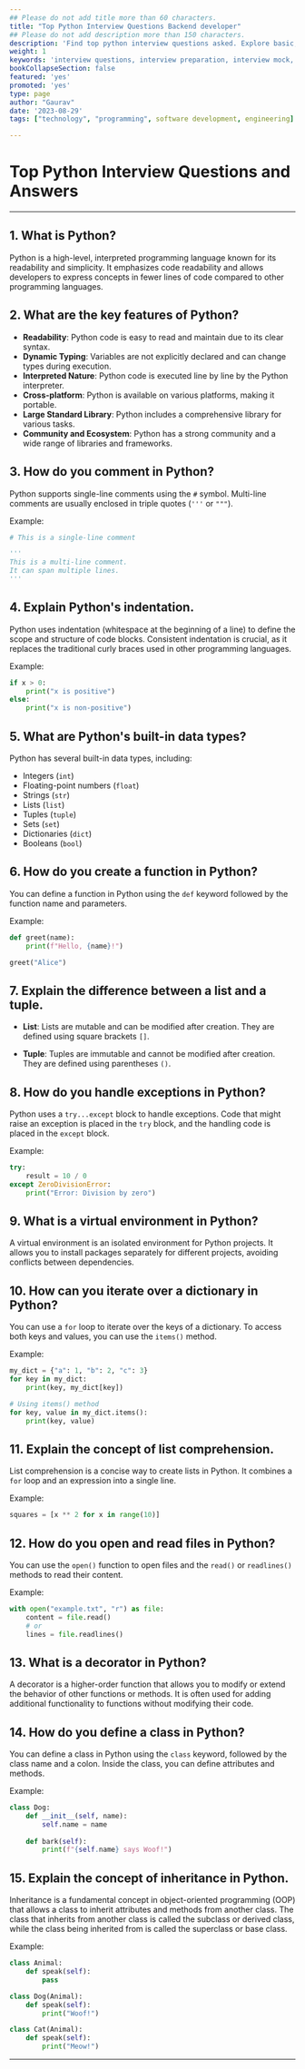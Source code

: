 ```yaml
---
## Please do not add title more than 60 characters.
title: "Top Python Interview Questions Backend developer"
## Please do not add description more than 150 characters.
description: 'Find top python interview questions asked. Explore basic, intermediate, and advanced level python questions for internship.'
weight: 1
keywords: 'interview questions, interview preparation, interview mock, best interview questions, top interview questions, '
bookCollapseSection: false
featured: 'yes'
promoted: 'yes'
type: page
author: "Gaurav"
date: '2023-08-29'
tags: ["technology", "programming", software development, engineering]

---
```


<!-- {{< blockquote author="Ray Dalio" quote="Principles are ways of successfully dealing with reality to get what you want out of life." >}} -->

# Top Python Interview Questions and Answers

---

## 1. What is Python?

Python is a high-level, interpreted programming language known for its readability and simplicity. It emphasizes code readability and allows developers to express concepts in fewer lines of code compared to other programming languages.

## 2. What are the key features of Python?

- **Readability**: Python code is easy to read and maintain due to its clear syntax.
- **Dynamic Typing**: Variables are not explicitly declared and can change types during execution.
- **Interpreted Nature**: Python code is executed line by line by the Python interpreter.
- **Cross-platform**: Python is available on various platforms, making it portable.
- **Large Standard Library**: Python includes a comprehensive library for various tasks.
- **Community and Ecosystem**: Python has a strong community and a wide range of libraries and frameworks.

## 3. How do you comment in Python?

Python supports single-line comments using the `#` symbol. Multi-line comments are usually enclosed in triple quotes (`'''` or `"""`).

Example:

```python
# This is a single-line comment

'''
This is a multi-line comment.
It can span multiple lines.
'''
```

## 4. Explain Python's indentation.

Python uses indentation (whitespace at the beginning of a line) to define the scope and structure of code blocks. Consistent indentation is crucial, as it replaces the traditional curly braces used in other programming languages.

Example:

```python
if x > 0:
    print("x is positive")
else:
    print("x is non-positive")
```

## 5. What are Python's built-in data types?

Python has several built-in data types, including:
- Integers (`int`)
- Floating-point numbers (`float`)
- Strings (`str`)
- Lists (`list`)
- Tuples (`tuple`)
- Sets (`set`)
- Dictionaries (`dict`)
- Booleans (`bool`)

## 6. How do you create a function in Python?

You can define a function in Python using the `def` keyword followed by the function name and parameters.

Example:

```python
def greet(name):
    print(f"Hello, {name}!")

greet("Alice")
```

## 7. Explain the difference between a list and a tuple.

- **List**: Lists are mutable and can be modified after creation. They are defined using square brackets `[]`.

- **Tuple**: Tuples are immutable and cannot be modified after creation. They are defined using parentheses `()`.

## 8. How do you handle exceptions in Python?

Python uses a `try...except` block to handle exceptions. Code that might raise an exception is placed in the `try` block, and the handling code is placed in the `except` block.

Example:

```python
try:
    result = 10 / 0
except ZeroDivisionError:
    print("Error: Division by zero")
```

## 9. What is a virtual environment in Python?

A virtual environment is an isolated environment for Python projects. It allows you to install packages separately for different projects, avoiding conflicts between dependencies.

## 10. How can you iterate over a dictionary in Python?

You can use a `for` loop to iterate over the keys of a dictionary. To access both keys and values, you can use the `items()` method.

Example:

```python
my_dict = {"a": 1, "b": 2, "c": 3}
for key in my_dict:
    print(key, my_dict[key])

# Using items() method
for key, value in my_dict.items():
    print(key, value)
```

## 11. Explain the concept of list comprehension.

List comprehension is a concise way to create lists in Python. It combines a `for` loop and an expression into a single line.

Example:

```python
squares = [x ** 2 for x in range(10)]
```

## 12. How do you open and read files in Python?

You can use the `open()` function to open files and the `read()` or `readlines()` methods to read their content.

Example:

```python
with open("example.txt", "r") as file:
    content = file.read()
    # or
    lines = file.readlines()
```

## 13. What is a decorator in Python?

A decorator is a higher-order function that allows you to modify or extend the behavior of other functions or methods. It is often used for adding additional functionality to functions without modifying their code.

## 14. How do you define a class in Python?

You can define a class in Python using the `class` keyword, followed by the class name and a colon. Inside the class, you can define attributes and methods.

Example:

```python
class Dog:
    def __init__(self, name):
        self.name = name
    
    def bark(self):
        print(f"{self.name} says Woof!")
```

## 15. Explain the concept of inheritance in Python.

Inheritance is a fundamental concept in object-oriented programming (OOP) that allows a class to inherit attributes and methods from another class. The class that inherits from another class is called the subclass or derived class, while the class being inherited from is called the superclass or base class.

Example:

```python
class Animal:
    def speak(self):
        pass

class Dog(Animal):
    def speak(self):
        print("Woof!")

class Cat(Animal):
    def speak(self):
        print("Meow!")
```

---


